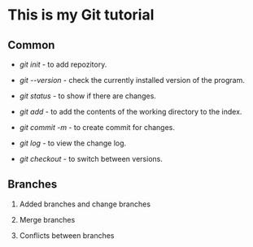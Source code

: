 # This is my Git tutorial

## Common

* *git init* - to add repozitory.

* *git --version* - check the currently installed
version of the program.

* *git status* - to show if there are changes.

* *git add* - to add the contents of the working directory to the index.

* *git commit -m* - to create commit for changes.

* *git log* - to view the change log.

* *git checkout* - to switch between versions.

## Branches

1. Added branches and change branches

2. Merge branches

3. Conflicts between branches